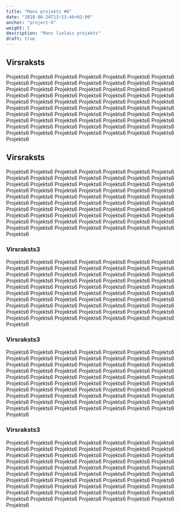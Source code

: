 ```yaml
---
title: "Mans projekts #6"
date: "2018-06-24T13:53:46+02:00"
anchor: "project-6"
weight: 5
description: "Mans lielais projekts"
draft: true
---
```


## Virsraksts

Projekts6 Projekts6 Projekts6 Projekts6 Projekts6 Projekts6 Projekts6 Projekts6 Projekts6 Projekts6 Projekts6 Projekts6 Projekts6 Projekts6 Projekts6 Projekts6 Projekts6 Projekts6 Projekts6 Projekts6 Projekts6 Projekts6 Projekts6 Projekts6 Projekts6 Projekts6 Projekts6 Projekts6 Projekts6 Projekts6 Projekts6 Projekts6 Projekts6 Projekts6 Projekts6 Projekts6 Projekts6 Projekts6 Projekts6 Projekts6 Projekts6 Projekts6 Projekts6 Projekts6 Projekts6 Projekts6 Projekts6 Projekts6 Projekts6 Projekts6 Projekts6 Projekts6 Projekts6 Projekts6 Projekts6 Projekts6 Projekts6 Projekts6 Projekts6 Projekts6 Projekts6 Projekts6 Projekts6 Projekts6 Projekts6 Projekts6 Projekts6 Projekts6 Projekts6 Projekts6 Projekts6 

## Virsraksts

Projekts6 Projekts6 Projekts6 Projekts6 Projekts6 Projekts6 Projekts6 Projekts6 Projekts6 Projekts6 Projekts6 Projekts6 Projekts6 Projekts6 Projekts6 Projekts6 Projekts6 Projekts6 Projekts6 Projekts6 Projekts6 Projekts6 Projekts6 Projekts6 Projekts6 Projekts6 Projekts6 Projekts6 Projekts6 Projekts6 Projekts6 Projekts6 Projekts6 Projekts6 Projekts6 Projekts6 Projekts6 Projekts6 Projekts6 Projekts6 Projekts6 Projekts6 Projekts6 Projekts6 Projekts6 Projekts6 Projekts6 Projekts6 Projekts6 Projekts6 Projekts6 Projekts6 Projekts6 Projekts6 Projekts6 Projekts6 Projekts6 Projekts6 Projekts6 Projekts6 Projekts6 Projekts6 Projekts6 Projekts6 Projekts6 Projekts6 Projekts6 Projekts6 Projekts6 Projekts6 Projekts6 

### Virsraksts3

Projekts6 Projekts6 Projekts6 Projekts6 Projekts6 Projekts6 Projekts6 Projekts6 Projekts6 Projekts6 Projekts6 Projekts6 Projekts6 Projekts6 Projekts6 Projekts6 Projekts6 Projekts6 Projekts6 Projekts6 Projekts6 Projekts6 Projekts6 Projekts6 Projekts6 Projekts6 Projekts6 Projekts6 Projekts6 Projekts6 Projekts6 Projekts6 Projekts6 Projekts6 Projekts6 Projekts6 Projekts6 Projekts6 Projekts6 Projekts6 Projekts6 Projekts6 Projekts6 Projekts6 Projekts6 Projekts6 Projekts6 Projekts6 Projekts6 Projekts6 Projekts6 Projekts6 Projekts6 Projekts6 Projekts6 Projekts6 Projekts6 Projekts6 Projekts6 Projekts6 Projekts6 Projekts6 Projekts6 Projekts6 Projekts6 Projekts6 Projekts6 Projekts6 Projekts6 Projekts6 Projekts6 

### Virsraksts3

Projekts6 Projekts6 Projekts6 Projekts6 Projekts6 Projekts6 Projekts6 Projekts6 Projekts6 Projekts6 Projekts6 Projekts6 Projekts6 Projekts6 Projekts6 Projekts6 Projekts6 Projekts6 Projekts6 Projekts6 Projekts6 Projekts6 Projekts6 Projekts6 Projekts6 Projekts6 Projekts6 Projekts6 Projekts6 Projekts6 Projekts6 Projekts6 Projekts6 Projekts6 Projekts6 Projekts6 Projekts6 Projekts6 Projekts6 Projekts6 Projekts6 Projekts6 Projekts6 Projekts6 Projekts6 Projekts6 Projekts6 Projekts6 Projekts6 Projekts6 Projekts6 Projekts6 Projekts6 Projekts6 Projekts6 Projekts6 Projekts6 Projekts6 Projekts6 Projekts6 Projekts6 Projekts6 Projekts6 Projekts6 Projekts6 Projekts6 Projekts6 Projekts6 Projekts6 Projekts6 Projekts6 

### Virsraksts3

Projekts6 Projekts6 Projekts6 Projekts6 Projekts6 Projekts6 Projekts6 Projekts6 Projekts6 Projekts6 Projekts6 Projekts6 Projekts6 Projekts6 Projekts6 Projekts6 Projekts6 Projekts6 Projekts6 Projekts6 Projekts6 Projekts6 Projekts6 Projekts6 Projekts6 Projekts6 Projekts6 Projekts6 Projekts6 Projekts6 Projekts6 Projekts6 Projekts6 Projekts6 Projekts6 Projekts6 Projekts6 Projekts6 Projekts6 Projekts6 Projekts6 Projekts6 Projekts6 Projekts6 Projekts6 Projekts6 Projekts6 Projekts6 Projekts6 Projekts6 Projekts6 Projekts6 Projekts6 Projekts6 Projekts6 Projekts6 Projekts6 Projekts6 Projekts6 Projekts6 Projekts6 Projekts6 Projekts6 Projekts6 Projekts6 Projekts6 Projekts6 Projekts6 Projekts6 Projekts6 Projekts6 